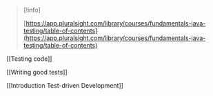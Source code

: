 > [!info]  
>  
> [https://app.pluralsight.com/library/courses/fundamentals-java-testing/table-of-contents](https://app.pluralsight.com/library/courses/fundamentals-java-testing/table-of-contents)  

  

[[Testing code]]

[[Writing good tests]]

[[Introduction Test-driven Development]]